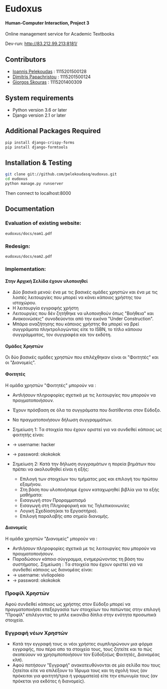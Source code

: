# Eudoxus
#### Human-Computer Interaction, Project 3
Online management service for Academic Textbooks

Dev-run: http://83.212.99.213:8181/

Contributors
------------

* [Ioannis Pelekoudas](https://github.com/pelekoudasq/ "Ioannis Pelekoudas") : 1115201500128
* [Dimitris Papachristou](https://github.com/dimpapac/ "Dimitris Papachristou") : 1115201500124
* [Giorgos Skouras](https://github.com/GaSkouras/ "Giorgos Skouras") : 1115201400309

System requirements
-------------------

* Python version 3.6 or later
* Django version 2.1 or later

Additional Packages Required
----------------------------

```bash
pip install django-crispy-forms
pip install django-formtools
```

Installation & Testing
----------------------

```bash
git clone git://github.com/pelekoudasq/eudoxus.git
cd eudoxus
python manage.py runserver
```
Then connect to localhost:8000

Documentation
-------------

### Evaluation of existing website: 
    eudoxus/docs/eam1.pdf
    
### Redesign: 
    eudoxus/docs/eam2.pdf

### Implementation:

####  Στην Αρχική Σελίδα έχουν υλοποιηθεί
* Δύο βασικά μενού: ένα με τις βασικές ομάδες χρηστών
  και ένα με τις λοιπές λειτουργίες που μπορεί να κάνει κάποιος χρήστης του ιστοχώρου.
* Η λειτουργία εγγραφής χρήστη 
* Λειτουργίες που δέν ζητήθηκε να υλοποιηθούν όπως "Βοήθεια" και Ανακοινώσεις" συνοδεύονται
  από την εικόνα "Under Construction".
* Μπάρα αναζήτησης που κάποιος χρήστης θα μπορεί να βρεί συγγράματα πληκτρολογώντας είτε το 
  ISBN, το τίτλο κάποιου συγγράμματος, τον συγγραφέα και τον εκδότη.

#### Ομάδες Χρηστών
Οι δύο βασικές ομάδες χρηστών που επιλέχθηκαν είναι οι "Φοιτητές" και οι "Διανομείς".

#### Φοιτητές
 Η ομάδα χρηστών "Φοιτητές" μπορούν να :
  * Αντλήσουν πληροφορίες σχετικά με τις λειτουργίες που μπορούν να πραγματοποιήσουν.
  * Έχουν πρόσβαση σε όλα τα συγγράματα που διατίθενται στον Εύδοξο.
  * Να πραγματοποιήσουν δήλωση συγγραμμάτων.
  
 * Σημείωση 1: Tα στοιχεία που έχουν οριστεί για να συνδεθεί κάποιος ως φοιτητής είναι:
  * -> username: hacker
  * -> password: okokokok

 * Σημείωση 2: Κατά την δήλωση συγγραμάτων η πορεία βημάτων που πρέπει να ακολουθηθεί είναι η εξής:
     * Επιλογή των στοιχείων του τμήματος μας και επιλογή του πρώτου εξαμήνου.
      * Στη βάση που υλοποιήσαμε έχουν καταχωρηθεί βιβλία για τα εξής μαθήματα: 
      * Εισαγωγή στον Προραμματισμό
      * Εισαγωγή στη Πληροφορική και τις Τηλεπικοινωνίες
      * Λογική Σχεδίαση(και το Εργαστήριο).
     * Επιλογή παραλαβής απο σημείο διανομής.

#### Διανομείς 
 Η ομάδα χρηστών "Διανομείς" μπορούν να :
 * Αντλήσουν πληροφορίες σχετικά με τις λειτουργίες που μπορούν να πραγματοποιήσουν.
 * Παραδώσουν κάποιο σύγγραμμα, ενημερώνοντας τη βάση του συστήματος.
 Σημείωση : Tα στοιχεία που έχουν οριστεί για να συνδεθεί κάποιος ως διανομέας είναι:
  * -> username: vivliopoleio
  * -> password: okokokok

### Προφίλ Χρηστών
   Αφού συνδεθεί κάποιος ως χρήστης στον Εύδοξο μπορεί να πραγματοποιήσει επεξεργασία των στοιχείων του
   πατώντας στην επιλογή "Προφίλ" επιλέγοντας το μπλε εικονίδιο δίπλα στην ενότητα προσωπικά στοιχεία.
 
### Εγγραφή νέων Χρηστών
   * Κατά την εγγραφή τους οι νέοι χρήστες συμπληρώνουν μια φόρμα εγγραφής, που πέρα απο τα στοιχεία τους, τους
     ζητείτε και το πώς σκοπεύουν να χρησιμποποιήσουν τον Εύδοξο(ως Φοιτητές, Διανομέας κλπ). 
   * Αφού πατήσουν "Εγγραφή" ανακατευθύνονται σε μία σελίδα που τους ζητείται είτε να επιλέξουν το Ίδρυμα τους
     και τη σχολή τους (αν πρόκειται για φοιτητή/τρια ή γραμματεία) είτε την επωνυμία τους (αν πρόκεται για εκδότες ή διανομείς).


